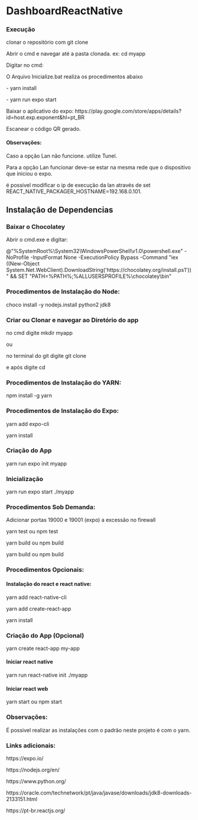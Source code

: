 # DashboardReactNative

### Execução
<p>clonar o repositório com git clone <Link do Repositório>
<p>Abrir o cmd e navegar até a pasta clonada. ex: cd myapp
<p>Digitar no cmd:
<p> O Arquivo Inicialize.bat realiza os procedimentos abaixo
<p> - yarn install
<p> - yarn run expo start
<p>Baixar o aplicativo do expo: https://play.google.com/store/apps/details?id=host.exp.exponent&hl=pt_BR
<p>Escanear o código QR gerado.

#### Observações:
<p> Caso a opção Lan não funcione. utilize Tunel.
<p> Para a opção Lan funcionar deve-se estar na mesma rede que o dispositivo que iniciou o expo.
<p> é possivel modificar o ip de execução da lan através de set REACT_NATIVE_PACKAGER_HOSTNAME=192.168.0.101.

## Instalação de Dependencias

### Baixar o Chocolatey
Abrir o cmd.exe e digitar:
<p>@"%SystemRoot%\System32\WindowsPowerShell\v1.0\powershell.exe" -NoProfile -InputFormat None -ExecutionPolicy Bypass -Command "iex ((New-Object System.Net.WebClient).DownloadString('https://chocolatey.org/install.ps1'))" && SET "PATH=%PATH%;%ALLUSERSPROFILE%\chocolatey\bin"

### Procedimentos de Instalação do Node:
choco install -y nodejs.install python2 jdk8

### Criar ou Clonar e navegar ao Diretório do app
<p>no cmd digite mkdir myapp
<p>ou
<p>no terminal do git digite git clone <Endereço do Repositório>
<p>e após digite cd <nome do diretório gerado>

### Procedimentos de Instalação do YARN:
npm install -g yarn

### Procedimentos de Instalação do Expo:
<p>yarn add expo-cli
<p>yarn install

### Criação do App
yarn run expo init myapp

### Inicialização
yarn run expo start ./myapp

### Procedimentos Sob Demanda:
<p>Adicionar portas 19000 e 19001 (expo) a excessão no firewall
<p>yarn test ou npm test
<p>yarn build ou npm build
<p>yarn build ou npm build

### Procedimentos Opcionais:

#### Instalação do react e react native:
<p>yarn add react-native-cli
<p>yarn add create-react-app
<p>yarn install

### Criação do App (Opcional)
yarn create react-app my-app

#### Iniciar react native
yarn run react-native init ./myapp

#### Iniciar react web
yarn start ou npm start

### Observações:
É possivel realizar as instalações com o padrão neste projeto é com o yarn.

### Links adicionais:
<p>https://expo.io/
<p>https://nodejs.org/en/
<p>https://www.python.org/
<p>https://oracle.com/technetwork/pt/java/javase/downloads/jdk8-downloads-2133151.html
<p>https://pt-br.reactjs.org/
